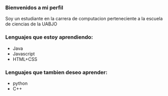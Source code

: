### Bienvenidos a mi perfil

<!--
**JairAr/JairAr** is a ✨ _special_ ✨ repository because its `README.md` (this file) appears on your GitHub profile. -->
Soy un estudiante en la carrera de computacion perteneciente a la escuela de ciencias de la UABJO
### Lenguajes que estoy aprendiendo:
* Java
* Javascript
* HTML+CSS
### Lenguajes que tambien deseo aprender:
* python
* C++
